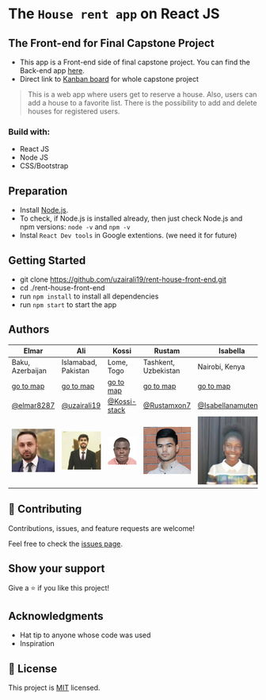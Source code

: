 # The `House rent app` on React JS

## The Front-end for Final Capstone Project

- This app is a Front-end side of final capstone project. You can find the Back-end app [here](https://github.com/Kossi-stack/rent-house-back-end).
- Direct link to [Kanban board](https://github.com/Kossi-stack/rent-house-back-end/projects/1) for whole capstone project

> This is a web app where users get to reserve a house. Also, users can add a house to a favorite list. There is the possibility to add and delete houses for registered users.

### Build with:

- React JS
- Node JS
- CSS/Bootstrap

## Preparation

- Install [Node.js](https://nodejs.org/en/).
- To check, if Node.js is installed already, then just check Node.js and npm versions: `node -v` and `npm -v`
- Instal `React Dev tools` in Google extentions. (we need it for future)

## Getting Started

- git clone https://github.com/uzairali19/rent-house-front-end.git
- cd ./rent-house-front-end
- run `npm install` to install all dependencies
- run `npm start` to start the app

## Authors

| Elmar                                              | Ali                                                | Kossi                                              | Rustam                                             | Isabella                                                   |
| -------------------------------------------------- | -------------------------------------------------- | -------------------------------------------------- | -------------------------------------------------- | ---------------------------------------------------------- |
| Baku, Azerbaijan                                   | Islamabad, Pakistan                                | Lome, Togo                                         | Tashkent, Uzbekistan                               | Nairobi, Kenya                                             |
| [go to map](https://goo.gl/maps/JmWDm2THR5WtUZj87) | [go to map](https://goo.gl/maps/skwxdqsUWpUbM8TdA) | [go to map](https://goo.gl/maps/pBEtoJqtjZbu8xPTA) | [go to map](https://goo.gl/maps/YmqnUfndA6dtPEmaA) | [go to map](https://goo.gl/maps/2xyWFeys9k5jn1h56)         |
| [@elmar8287](https://github.com/elmar8287)         | [@uzairali19](https://github.com/uzairali19)       | [@Kossi-stack](https://github.com/kossi-stack)     | [@Rustamxon7](https://github.com/Rustamxon7)       | [@Isabellanamutenda](https://github.com/Isabellanamutenda) |
| ![elmar](./public/elmar.png)                       | ![ali](./public/ali.png)                           | ![kossi](./public/kossi.png)                       | ![rustam](./public/rustam.png)                     | ![isabella](./public/isabella.png)                         |

## 🤝 Contributing

Contributions, issues, and feature requests are welcome!

Feel free to check the [issues page](../../issues/).

## Show your support

Give a ⭐️ if you like this project!

## Acknowledgments

- Hat tip to anyone whose code was used
- Inspiration

## 📝 License

This project is [MIT](./MIT.md) licensed.
